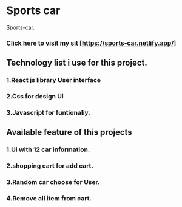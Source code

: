 # Sports car

[Sports-car](https://sports-car.netlify.app/).

### Click here to visit my sit [https://sports-car.netlify.app/]

## Technology list i use for this project.

### 1.React js library User interface
### 2.Css for design UI
### 3.Javascript for funtionaliy.

## Available feature of this projects

### 1.Ui with 12 car information.
### 2.shopping cart for add cart.
### 3.Random car choose for User.
### 4.Remove all item from cart.